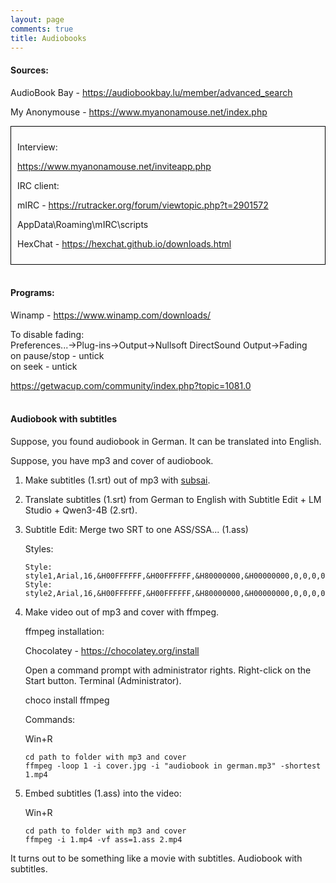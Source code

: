 ```yaml
---
layout: page
comments: true
title: Audiobooks
---
```


#### Sources:

AudioBook Bay - <https://audiobookbay.lu/member/advanced_search>

My Anonymouse - <https://www.myanonamouse.net/index.php>

<div style="border: 1px solid black; padding: 10px;">
<p>Interview:</p>

<p><a href="https://www.myanonamouse.net/inviteapp.php">https://www.myanonamouse.net/inviteapp.php</a></p>

<p>IRC client:</p>

<p>mIRC - <a href="https://rutracker.org/forum/viewtopic.php?t=2901572">https://rutracker.org/forum/viewtopic.php?t=2901572</a></p>

<p>AppData\Roaming\mIRC\scripts</p>

<p>HexChat - <a href="https://hexchat.github.io/downloads.html">https://hexchat.github.io/downloads.html</a></p>
</div>
<br>

#### Programs:

Winamp - <https://www.winamp.com/downloads/>

To disable fading:<br>
Preferences...->Plug-ins->Output->Nullsoft DirectSound Output->Fading<br>
on pause/stop - untick<br>
on seek - untick

<https://getwacup.com/community/index.php?topic=1081.0>
<br><br>

#### Audiobook with subtitles

Suppose, you found audiobook in German. It can be translated into English.

Suppose, you have mp3 and cover of audiobook.

1. Make subtitles (1.srt) out of mp3 with [subsai](/en/whisper).

2. Translate subtitles (1.srt) from German to English with Subtitle Edit + LM Studio + Qwen3-4B (2.srt).

3.  Subtitle Edit: Merge two SRT to one ASS/SSA... (1.ass)

	Styles:

	```
	Style: style1,Arial,16,&H00FFFFFF,&H00FFFFFF,&H80000000,&H00000000,0,0,0,0,100,100,0,0,4,2,0,2,10,10,25,1
	Style: style2,Arial,16,&H00FFFFFF,&H00FFFFFF,&H80000000,&H00000000,0,0,0,0,100,100,0,0,4,2,0,8,10,10,25,1
	```

4. Make video out of mp3 and cover with ffmpeg.

	ffmpeg installation:

	Chocolatey - <https://chocolatey.org/install>

	Open a command prompt with administrator rights. Right-click on the Start button. Terminal (Administrator).

	choco install ffmpeg

	Commands:

	Win+R

	```
	cd path to folder with mp3 and cover
	ffmpeg -loop 1 -i cover.jpg -i "audiobook in german.mp3" -shortest 1.mp4
	```
	
5. Embed subtitles (1.ass) into the video:

	Win+R

	```
	cd path to folder with mp3 and cover
	ffmpeg -i 1.mp4 -vf ass=1.ass 2.mp4
	```

It turns out to be something like a movie with subtitles. Audiobook with subtitles.